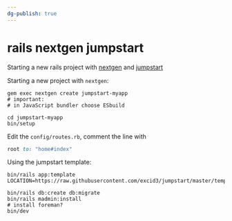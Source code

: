 ```yaml
---
dg-publish: true
---
```

# rails nextgen jumpstart

Starting a new rails project with [nextgen](https://github.com/mattbrictson/nextgen) and [jumpstart](https://\.com/excid3/jumpstart)

Starting a new project with `nextgen`:

```shell
gem exec nextgen create jumpstart-myapp
# important:
# in JavaScript bundler choose ESbuild

cd jumpstart-myapp
bin/setup
```

Edit the `config/routes.rb`, comment the line with

```ruby
root to: "home#index"
```

Using the jumpstart template:

```shell
bin/rails app:template LOCATION=https://raw.githubusercontent.com/excid3/jumpstart/master/template.rb

bin/rails db:create db:migrate
bin/rails madmin:install
# install foreman?
bin/dev
```

